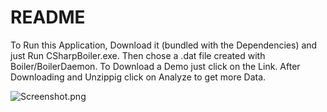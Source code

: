 # README #



To Run this Application, Download it (bundled with the Dependencies) and just Run CSharpBoiler.exe.
Then chose a .dat file created with Boiler/BoilerDaemon. 
To Download a Demo just click on the Link. 
After Downloading and Unzippig click on Analyze to get more Data.

![Screenshot.png](https://bitbucket.org/repo/Az8xKM/images/1492217440-Screenshot.png)